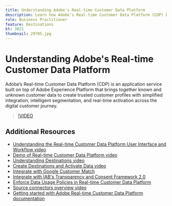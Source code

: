```yaml
---
title: Understanding Adobe's Real-time Customer Data Platform
description: Learn how Adobe’s Real-time Customer Data Platform (CDP) brings together known and unknown customer data to create and activate trusted customer profiles.
role: Business Practitioner
feature: Destinations
kt: 3821
thumbnail: 29705.jpg
---
```


# Understanding Adobe's Real-time Customer Data Platform

Adobe’s Real-time Customer Data Platform (CDP) is an application service built on top of Adobe Experience Platform that brings together known and unknown customer data to create trusted customer profiles with simplified integration, intelligent segmentation, and real-time activation across the digital customer journey.

>[!VIDEO](https://video.tv.adobe.com/v/29705?quality=12&learn=on)

## Additional Resources

* [Understanding the Real-time Customer Data Platform User Interface and Workflow video](understanding-the-real-time-customer-data-platform-user-interface.md)
* [Demo of Real-time Customer Data Platform video](demo.md)
* [Understanding Destinations video](understanding-destinations.md)
* [Create Destinations and Activate Data video](create-destinations-and-activate-data.md)
* [Integrate with Google Customer Match](/help/platform/rtcdp/integrate-with-google-customer-match.md)
* [Integrate with IAB's Transparency and Consent Framework 2.0](/help/platform/rtcdp/integrate-with-iab-transparency-and-consent-framework-2.md)
* [Enforce Data Usage Policies in Real-time Customer Data Platform](../governance/enforce-data-usage-policies-in-real-time-cdp.md)
* [Source connectors overview video](../sources/overview.md)
* [Getting started with Adobe Real-time Customer Data Platform documentation](https://experienceleague.adobe.com/docs/experience-platform/rtcdp/intro/get-started.html)

